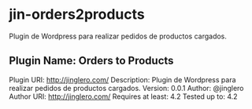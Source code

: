 # jin-orders2products
Plugin de Wordpress para realizar pedidos de productos cargados.

## Plugin Name: Orders to Products

Plugin URI: http://jinglero.com/
Description: Plugin de Wordpress para realizar pedidos de productos cargados.
Version: 0.0.1
Author: @jinglero
Author URI: http://jinglero.com/
Requires at least: 4.2
Tested up to: 4.2